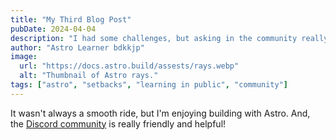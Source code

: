 ```yaml
---
title: "My Third Blog Post"
pubDate: 2024-04-04
description: "I had some challenges, but asking in the community really helped!"
author: "Astro Learner bdkkjp"
image:
  url: "https://docs.astro.build/assests/rays.webp"
  alt: "Thumbnail of Astro rays."
tags: ["astro", "setbacks", "learning in public", "community"]
---
```

It wasn't always a smooth ride, but I'm enjoying building with Astro. And, the [Discord community](https://astro.build/chat) is really friendly and helpful!
 